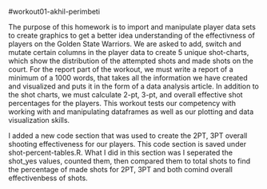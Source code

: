 #workout01-akhil-perimbeti


The purpose of this homework is to import and manipulate player data sets to create graphics to get a better idea understanding of the effectivness of players on the Golden State Warriors. We are asked to add, switch and mutate certain columns in the player data to create 5 unique shot-charts, which show the distribution of the attempted shots and made shots on the court. For the report part of the workout, we must write a report of a minimum of a 1000 words, that takes all the information we have created and visualized and puts it in the form of a data analysis article. In addition to the shot charts, we must calculate 2-pt, 3-pt, and overall effective shot percentages for the players. This workout tests our competency with working with and manipulating dataframes as well as our plotting and data visualization skills. 

I added a new code section that was used to create the 2PT, 3PT overall shooting effectiveness for our players. This code section is saved under shot-percent-tables.R. What I did in this section was I seperated the shot_yes values, counted them, then compared them to total shots to find the percentage of made shots for 2PT, 3PT and both comind overall effectivenbess of shots.
